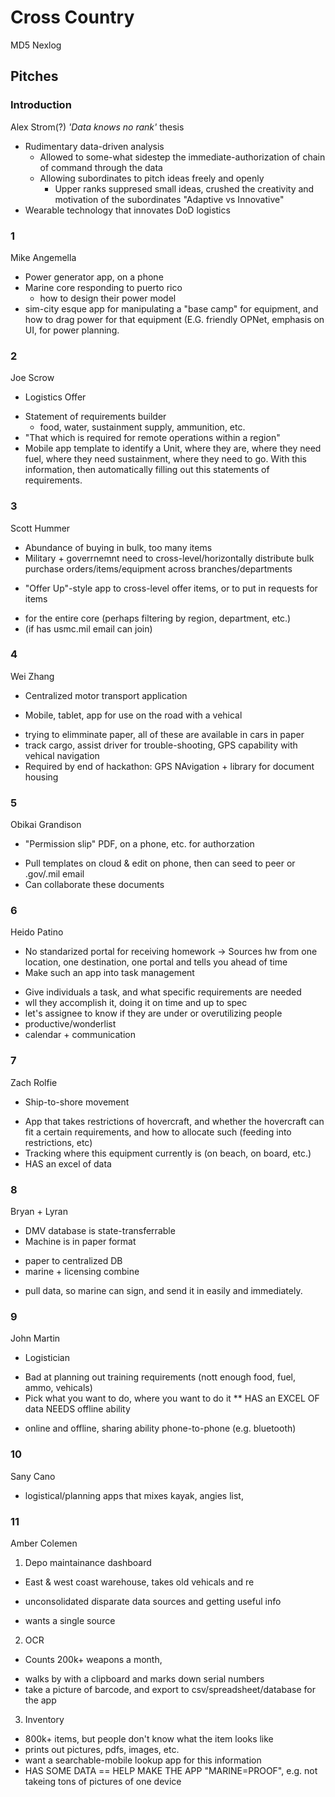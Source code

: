 # Cross Country
MD5 Nexlog

## Pitches 

### Introduction
Alex Strom(?)
_'Data knows no rank'_ thesis
- Rudimentary data-driven analysis
  * Allowed to some-what sidestep the immediate-authorization of chain of command through the data 
  * Allowing subordinates to pitch ideas freely and openly
    - Upper ranks suppresed small ideas, crushed the creativity and motivation of the subordinates
  "Adaptive vs Innovative" 
- Wearable technology that innovates DoD logistics

### 1
Mike Angemella 
- Power generator app, on a phone
- Marine core responding to puerto rico
  * how to design their power model
- sim-city esque app for manipulating a "base camp" for equipment, and how to drag power for that equipment (E.G. friendly OPNet, emphasis on UI, for power planning.
  
### 2
Joe Scrow
- Logistics Offer
* Statement of requirements builder
  * food, water, sustainment supply, ammunition, etc.
* "That which is required for remote operations within a region"
* Mobile app template to identify a Unit, where they are, where they need fuel, where they need sustainment, where they need to go. With this information, then automatically filling out this statements of requirements.

### 3
Scott Hummer
- Abundance of buying in bulk, too many items
- Military + goverrnemnt need to cross-level/horizontally distribute bulk purchase orders/items/equipment across branches/departments
* "Offer Up"-style app to cross-level offer items, or to put in requests for items
- for the entire core (perhaps filtering by region, department, etc.)
- (if has usmc.mil email can join)

### 4
Wei Zhang
* Centralized motor transport application
- Mobile, tablet, app for use on the road with a vehical
* trying to elimminate paper, all of these are available in cars in paper
* track cargo, assist driver for trouble-shooting, GPS capability with vehical navigation
* Required by end of hackathon: GPS NAvigation + library for document housing

### 5
Obikai Grandison
* "Permission slip" PDF, on a phone, etc. for authorzation
- Pull templates on cloud & edit on phone, then can seed to peer or .gov/.mil email
- Can collaborate these documents

### 6
Heido Patino
- No standarized portal for receiving homework -> Sources hw from one location, one destination, one portal and tells you ahead of time
- Make such an app into task management
* Give individuals a task, and what specific requirements are needed
* wll they accomplish it, doing it on time and up to spec
* let's assignee to know if they are under or overutilizing people
* productive/wonderlist
* calendar + communication

### 7
Zach Rolfie
- Ship-to-shore movement
* App  that takes restrictions of hovercraft, and whether the hovercraft can fit a certain requirements, and how to allocate such (feeding into restrictions, etc)
* Tracking where this equipment currently is (on beach, on board, etc.)
* HAS an excel of data

### 8
Bryan + Lyran
- DMV database is state-transferrable
- Machine is in paper format
* paper to centralized DB
* marine + licensing combine
- pull data, so marine can sign, and send it in easily and immediately.

### 9
John Martin
- Logistician
* Bad at planning out training requirements (nott enough food, fuel, ammo, vehicals)
* Pick what you want to do, where you want to do it
** HAS an EXCEL OF data
NEEDS offline ability
- online and offline, sharing ability phone-to-phone (e.g. bluetooth)

### 10
Sany Cano
- logistical/planning apps that mixes kayak, angies list, 

### 11
Amber Colemen
1. Depo maintainance dashboard
* East & west coast warehouse, takes old vehicals and re
- unconsolidated disparate data sources and getting useful info
* wants a single source
2. OCR 
- Counts 200k+ weapons a month, 
* walks by with a clipboard and marks down serial numbers
* take a picture of barcode, and export to csv/spreadsheet/database for the app
3. Inventory
* 800k+ items, but people don't know what the item looks like
* prints out pictures, pdfs, images, etc.
* want a searchable-mobile lookup app for this information
* HAS SOME DATA
== HELP MAKE THE APP "MARINE=PROOF", e.g. not takeing tons of pictures of one device 


